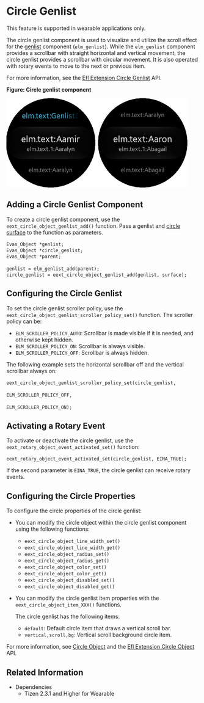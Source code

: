 # Circle Genlist

This feature is supported in wearable applications only.

The circle genlist component is used to visualize and utilize the scroll effect for the [genlist](component-genlist.md) component (`elm_genlist`). While the `elm_genlist` component provides a scrollbar with straight horizontal and vertical movement, the circle genlist provides a scrollbar with circular movement. It is also operated with rotary events to move to the next or previous item.

For more information, see the [Efl Extension Circle Genlist](../../../../../org.tizen.native.wearable.apireference/group__CAPI__EFL__EXTENSION__CIRCLE__GENLIST__MODULE.html) API.

**Figure: Circle genlist component**

![Circle genlist component](./media/circle_genlist.png)

## Adding a Circle Genlist Component

To create a circle genlist component, use the `eext_circle_object_genlist_add()` function. Pass a genlist and [circle surface](component-circle-surface.md) to the function as parameters.

```
Evas_Object *genlist;
Evas_Object *circle_genlist;
Evas_Object *parent;

genlist = elm_genlist_add(parent);
circle_genlist = eext_circle_object_genlist_add(genlist, surface);
```

## Configuring the Circle Genlist

To set the circle genlist scroller policy, use the `eext_circle_object_genlist_scroller_policy_set()` function. The scroller policy can be:

- `ELM_SCROLLER_POLICY_AUTO`: Scrollbar is made visible if it is needed, and otherwise kept hidden.
- `ELM_SCROLLER_POLICY_ON`: Scrollbar is always visible.
- `ELM_SCROLLER_POLICY_OFF`: Scrollbar is always hidden.

The following example sets the horizontal scrollbar off and the vertical scrollbar always on:

```
eext_circle_object_genlist_scroller_policy_set(circle_genlist,
                                               ELM_SCROLLER_POLICY_OFF,
                                               ELM_SCROLLER_POLICY_ON);
```

## Activating a Rotary Event

To activate or deactivate the circle genlist, use the `eext_rotary_object_event_activated_set()` function:

```
eext_rotary_object_event_activated_set(circle_genlist, EINA_TRUE);
```

If the second parameter is `EINA_TRUE`, the circle genlist can receive rotary events.

## Configuring the Circle Properties

To configure the circle properties of the circle genlist:

- You can modify the circle object within the circle genlist component using the following functions:

  - `eext_circle_object_line_width_set()`
  - `eext_circle_object_line_width_get()`
  - `eext_circle_object_radius_set()`
  - `eext_circle_object_radius_get()`
  - `eext_circle_object_color_set()`
  - `eext_circle_object_color_get()`
  - `eext_circle_object_disabled_set()`
  - `eext_circle_object_disabled_get()`

- You can modify the circle genlist item properties with the `eext_circle_object_item_XXX()` functions.

  The circle genlist has the following items:

  - `default`: Default circle item that draws a vertical scroll bar.
  - `vertical,scroll,bg`: Vertical scroll background circle item.

For more information, see [Circle Object](component-circle-object.md) and the [Efl Extension Circle Object](../../../../../org.tizen.native.wearable.apireference/group__CAPI__EFL__EXTENSION__CIRCLE__OBJECT__MODULE.html) API.

## Related Information
- Dependencies
  - Tizen 2.3.1 and Higher for Wearable

